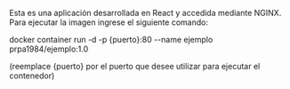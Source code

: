 Esta es una aplicación desarrollada en React y accedida mediante NGINX. Para ejecutar la imagen ingrese el siguiente comando:

docker container run -d -p {puerto}:80 --name ejemplo prpa1984/ejemplo:1.0   

(reemplace {puerto} por el puerto que desee utilizar para ejecutar el contenedor)
